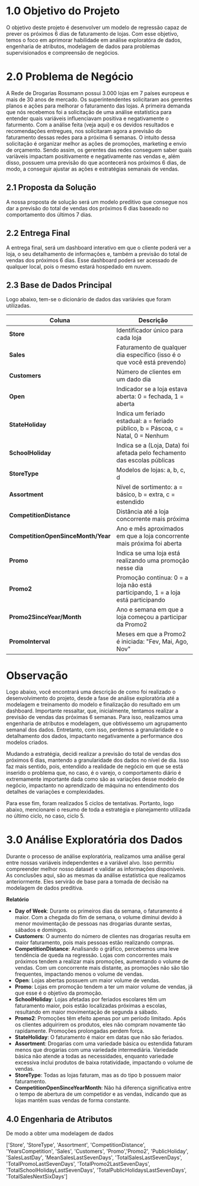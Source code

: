 # 1.0 Objetivo do Projeto

O objetivo deste projeto é desenvolver um modelo de regressão capaz de prever os próximos 6 dias de faturamento de lojas. Com esse objetivo, temos o foco em aprimorar habilidade em análise exploratóra de dados, engenharia de atributos, modelagem de dados para problemas supervisionados e compreensão de negócios.


# 2.0 Problema de Negócio

A Rede de Drogarias Rossmann possui 3.000 lojas em 7 países europeus e mais de 30 anos de mercado. Os superintendentes solicitaram aos gerentes planos e ações para melhorar o faturamento das lojas. A primeira demanda que nós recebemos foi a solicitação de uma análise estatística para entender quais variáveis influenciavam positiva e negativamente o faturmento. Com a análise feita (veja aqui) e os devidos resultados e recomendações entregues, nos solicitaram agora a previsão do faturamento dessas redes para a próxima 6 semanas. O intuito dessa solicitação é organizar melhor as ações de promoções, marketing e envio de orçamento. Sendo assim, os gerentes das redes conseguem saber quais variàveis impactam positivamente e negativamente nas vendas e, além disso, possuem uma previsão do que acontecerá nos próximos 6 dias, de modo, a conseguir ajustar as ações e estratégias semanais de vendas.

## 2.1 Proposta da Solução

A nossa proposta de solução será um modelo preditivo que consegue nos dar a previsão do total de vendas dos próximos 6 dias baseado no comportamento dos últimos 7 dias.

## 2.2 Entrega Final

A entrega final, será um dashboard interativo em que o cliente poderá ver a loja, o seu detalhamento de informações e, também a previsão do total de vendas dos próximos 6 dias. Esse dashboard poderá ser acessado de qualquer local, pois o mesmo estará hospedado em nuvem.

## 2.3 Base de Dados Principal

Logo abaixo, tem-se o dicionário de dados das variávies que foram utilizadas.

| Coluna                  | Descrição                                                                                                  |
|-------------------------|------------------------------------------------------------------------------------------------------------|
| **Store**               | Identificador único para cada loja                                                                         |
| **Sales**               | Faturamento de qualquer dia específico (isso é o que você está prevendo)                                   |
| **Customers**           | Número de clientes em um dado dia                                                                          |
| **Open**                | Indicador se a loja estava aberta: 0 = fechada, 1 = aberta                                                 |
| **StateHoliday**        | Indica um feriado estadual: a = feriado público, b = Páscoa, c = Natal, 0 = Nenhum                         |
| **SchoolHoliday**       | Indica se a (Loja, Data) foi afetada pelo fechamento das escolas públicas                                  |
| **StoreType**           | Modelos de lojas: a, b, c, d                                                                               |
| **Assortment**          | Nível de sortimento: a = básico, b = extra, c = estendido                                                  |
| **CompetitionDistance** | Distância até a loja concorrente mais próxima                                                              |
| **CompetitionOpenSinceMonth/Year** | Ano e mês aproximados em que a loja concorrente mais próxima foi aberta                         |
| **Promo**               | Indica se uma loja está realizando uma promoção nesse dia                                                  |
| **Promo2**              | Promoção contínua: 0 = a loja não está participando, 1 = a loja está participando                          |
| **Promo2SinceYear/Month** | Ano e semana em que a loja começou a participar da Promo2                                                |
| **PromoInterval**       | Meses em que a Promo2 é iniciada: "Fev, Mai, Ago, Nov"                                                     |


# Observação
Logo abaixo, você encontrará uma descrição de como foi realizado o desenvolvimento do projeto, desde a fase de análise exploratória até a modelagem e treinamento do modelo e finalização do resultado em um dashboard. Importante ressaltar, que, inicialmente, tentamos realizar a previsão de vendas das próximas 6 semanas. Para isso, realizamos uma engenharia de atributos e modelagem, que obtivéssemo um agrupamento semanal dos dados. Entretanto, com isso, perdemos a granularidade e o detalhamento dos dados, impactanto negativamente a performance dos modelos criados. 

Mudando a estratégia, decidi realizar a previsão do total de vendas dos próximos 6 dias, mantendo a granularidade dos dados no nível de dia. Isso faz mais sentido, pois, entendido a realidade de negócio em que se está inserido o problema que, no caso, é o varejo, o comportamento diário é extremamente importante dada como são as variações desse modelo de negócio, impactanto no aprendizado de máquina no entendimento dos detalhes de variações e complexidades.

Para esse fim, foram realizados 5 ciclos de tentativas. Portanto, logo abaixo, mencionarei o resumo de toda a estratégia e planejamento utilizada no último ciclo, no caso, ciclo 5. 

# 3.0 Análise Exploratória dos Dados

Durante o processo de análise exploratória, realizamos uma análise geral entre nossas variáveis independentes e a variável alvo. Isso permitiu compreender melhor nosso dataset e validar as informações disponíveis. As conclusões aqui, são as mesmas da análise estatística que realizamos anteriormente. Eles servirão de base para a tomada de decisão na modelagem de dados preditiva.

**Relatório**

- **Day of Week**: Durante os primeiros dias da semana, o faturamento é maior. Com a chegada do fim de semana, o volume diminui devido à menor movimentação de pessoas nas drogarias durante sextas, sábados e domingos.
- **Customers**: O aumento do número de clientes nas drogarias resulta em maior faturamento, pois mais pessoas estão realizando compras.
- **CompetitionDistance**: Analisando o gráfico, percebemos uma leve tendência de queda na regressão. Lojas com concorrentes mais próximos tendem a realizar mais promoções, aumentando o volume de vendas. Com um concorrente mais distante, as promoções não são tão frequentes, impactando menos o volume de vendas.
- **Open**: Lojas abertas possuem um maior volume de vendas.
- **Promo**: Lojas em promoção tendem a ter um maior volume de vendas, já que esse é o objetivo da promoção.
- **SchoolHoliday**: Lojas afetadas por feriados escolares têm um faturamento maior, pois estão localizadas próximas a escolas, resultando em maior movimentação de segunda a sábado.
- **Promo2**: Promoções têm efeito apenas por um período limitado. Após os clientes adquirirem os produtos, eles não compram novamente tão rapidamente. Promoções prolongadas perdem força.
- **StateHoliday**: O faturamento é maior em datas que não são feriados.
- **Assortment**: Drogarias com uma variedade básica ou estendida faturam menos que drogarias com uma variedade intermediária. Variedade básica não atende a todas as necessidades, enquanto variedade excessiva inclui produtos de baixa rotatividade, impactando o volume de vendas.
- **StoreType**: Todas as lojas faturam, mas as do tipo b possuem maior faturamento.
- **CompetitionOpenSinceYearMonth**: Não há diferença significativa entre o tempo de abertura de um competidor e as vendas, indicando que as lojas mantêm suas vendas de forma constante.

## 4.0 Engenharia de Atributos

De modo a obter uma modelagem de dados 

['Store', 'StoreType', 'Assortment', 'CompetitionDistance', 'YearsCompetition', 'Sales', 'Customers', 'Promo','Promo2', 'PublicHoliday', 'SalesLastDay',
                     'MeanSalesLastSevenDays', 'TotalSalesLastSevenDays', 'TotalPromoLastSevenDays', 'TotalPromo2LastSevenDays', 'TotalSchoolHolidayLastSevenDays', 'TotalPublicHolidaysLastSevenDays',
                     'TotalSalesNextSixDays']